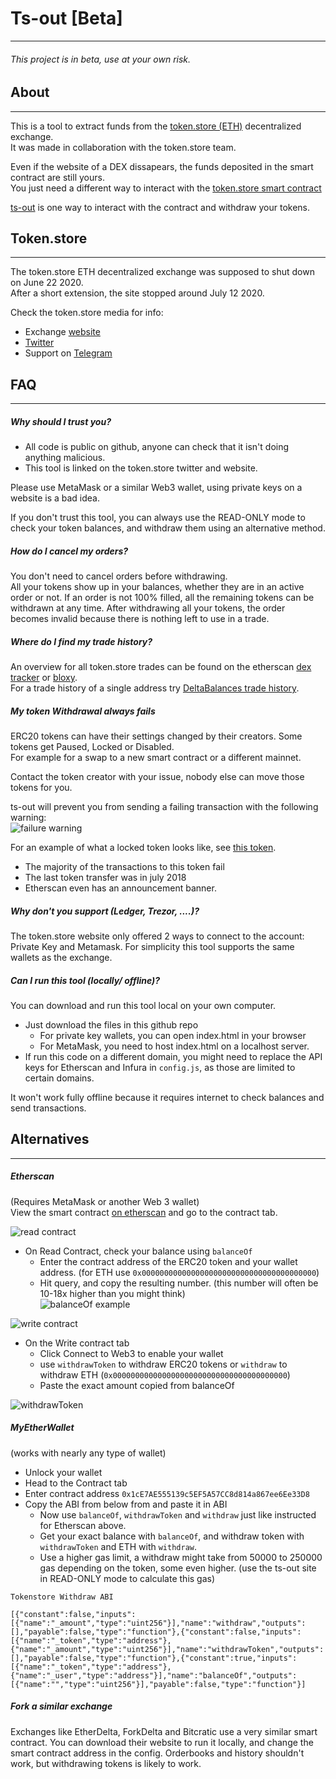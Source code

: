 # Ts-out [Beta]
----------
###### This project is in beta, use at your own risk.  

## About
----------
This is a tool to extract funds from the [token.store (ETH)](https://token.store) decentralized exchange.  
It was made in collaboration with the token.store team.

Even if the website of a DEX dissapears, the funds deposited in the smart contract are still yours.  
You just need a different way to interact with the [token.store smart contract](https://etherscan.io/address/0x1ce7ae555139c5ef5a57cc8d814a867ee6ee33d8)  

[ts-out](https://ts-out.github.io) is one way to interact with the contract and withdraw your tokens.  


## Token.store
----------
The token.store ETH decentralized exchange was supposed to shut down on June 22 2020.  
After a short extension, the site stopped around July 12 2020.  

Check the token.store media for info:  
- Exchange [website](https://token.store)
- [Twitter](https://twitter.com/TokenDotStore) 
- Support on [Telegram](https://t.me/thetokenstore)



## FAQ
----------
##### Why should I trust you?
* All code is public on github, anyone can check that it isn't doing anything malicious.
* This tool is linked on the token.store twitter and website.

Please use MetaMask or a similar Web3 wallet, using private keys on a website is a bad idea.  

If you don't trust this tool, you can always use the READ-ONLY mode to check your token balances, and withdraw them using an alternative method.

##### How do I cancel my orders?
You don't need to cancel orders before withdrawing.  
All your tokens show up in your balances, whether they are in an active order or not. If an order is not 100% filled, all the remaining tokens can be withdrawn at any time.
After withdrawing all your tokens, the order becomes invalid because there is nothing left to use in a trade.  

##### Where do I find my trade history?
An overview for all token.store trades can be found on the etherscan [dex tracker](https://etherscan.io/dextracker?filter=15) or [bloxy](https://bloxy.info/txs/events_sc/0x1ce7ae555139c5ef5a57cc8d814a867ee6ee33d8?signature_id=8013).  
For a trade history of a single address try [DeltaBalances trade history](https://deltabalances.github.io/trades).

##### My token Withdrawal always fails
ERC20 tokens can have their settings changed by their creators. Some tokens get Paused, Locked or Disabled.  
For example for a swap to a new smart contract or a different mainnet.

Contact the token creator with your issue, nobody else can move those tokens for you.

ts-out will prevent you from sending a failing transaction with the following warning:  
![failure warning](https://github.com/ts-out/ts-out.github.io/raw/master/img/readme/fail.png)

For an example of what a locked token looks like, see [this token](https://etherscan.io/address/0xe94327d07fc17907b4db788e5adf2ed424addff6). 
- The majority of the transactions to this token fail
- The last token transfer was in july 2018
- Etherscan even has an announcement banner.


##### Why don't you support (Ledger, Trezor, ....)?
The token.store website only offered 2 ways to connect to the account: Private Key and Metamask.
For simplicity this tool supports the same wallets as the exchange.

##### Can I run this tool (locally/ offline)?
You can download and run this tool local on your own computer. 
- Just download the files in this github repo
  - For private key wallets, you can open index.html in your browser
  - For MetaMask, you need to host index.html on a localhost server.
- If run this code on a different domain, you might need to replace the API keys for Etherscan and Infura in `config.js`, as those are limited to certain domains.

It won't work fully offline because it requires internet to check balances and send transactions.


## Alternatives
----------
##### Etherscan
(Requires MetaMask or another Web 3 wallet)  
 View the smart contract [on etherscan](https://etherscan.io/address/0x1ce7ae555139c5ef5a57cc8d814a867ee6ee33d8) and go to the contract tab.
 
 ![read contract](https://github.com/ts-out/ts-out.github.io/raw/master/img/readme/readContract.png)
- On Read Contract, check your balance using `balanceOf`  
  - Enter the contract address of the ERC20 token and your wallet address.
  (for ETH use `0x000000000000000000000000000000000000000`)  
  - Hit query, and copy the resulting number. (this number will often be 10-18x higher than you might think)  
 ![balanceOf example](https://github.com/ts-out/ts-out.github.io/raw/master/img/readme/balanceOf.png)
 
 ![write contract](https://github.com/ts-out/ts-out.github.io/raw/master/img/readme/writeContract.png)
- On the Write contract tab
  - Click Connect to Web3 to enable your wallet
  - use `withdrawToken` to withdraw ERC20 tokens or `withdraw` to withdraw ETH (`0x000000000000000000000000000000000000000`)
  - Paste the exact amount copied from balanceOf 

![withdrawToken](https://github.com/ts-out/ts-out.github.io/raw/master/img/readme/withdrawToken.png)


##### MyEtherWallet
(works with nearly any type of wallet)
- Unlock your wallet
- Head to the Contract tab
- Enter contract address `0x1cE7AE555139c5EF5A57CC8d814a867ee6Ee33D8`
- Copy the ABI from below from and paste it in ABI
  - Now use `balanceOf`, `withdrawToken` and `withdraw` just like instructed for Etherscan above.
  - Get your exact balance with `balanceOf`, and withdraw token with `withdrawToken` and ETH with `withdraw`.
  - Use a higher gas limit, a withdraw might take from 50000 to 250000 gas depending on the token, some even higher.
  (use the ts-out site in READ-ONLY mode to calculate this gas)

`Tokenstore Withdraw ABI`
 ```
 [{"constant":false,"inputs":[{"name":"_amount","type":"uint256"}],"name":"withdraw","outputs":[],"payable":false,"type":"function"},{"constant":false,"inputs":[{"name":"_token","type":"address"},{"name":"_amount","type":"uint256"}],"name":"withdrawToken","outputs":[],"payable":false,"type":"function"},{"constant":true,"inputs":[{"name":"_token","type":"address"},{"name":"_user","type":"address"}],"name":"balanceOf","outputs":[{"name":"","type":"uint256"}],"payable":false,"type":"function"}]
 ```
  
##### Fork a similar exchange
Exchanges like EtherDelta, ForkDelta and Bitcratic use a very similar smart contract.
You can download their website to run it locally, and change the smart contract address in the config.
Orderbooks and history shouldn't work, but withdrawing tokens is likely to work.




  
